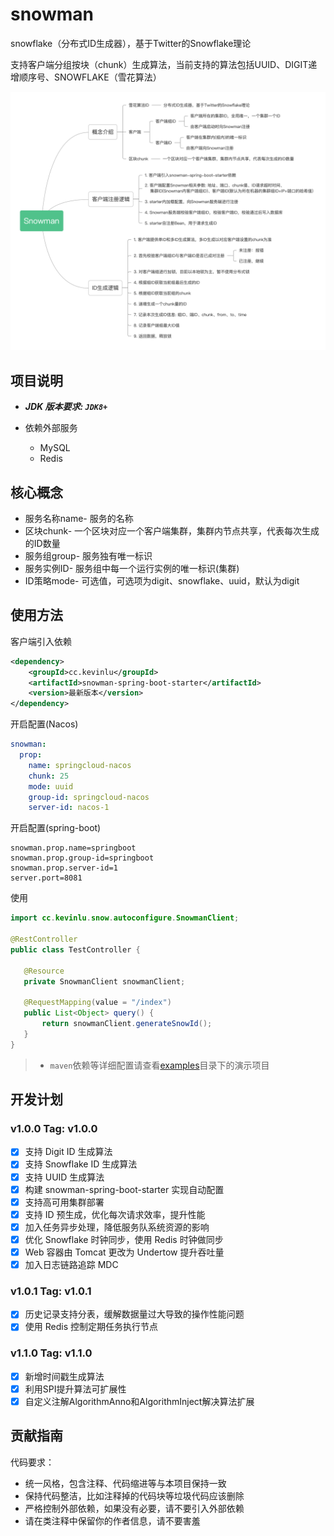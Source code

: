 # snowman
snowflake（分布式ID生成器），基于Twitter的Snowflake理论



支持客户端分组按块（chunk）生成算法，当前支持的算法包括UUID、DIGIT递增顺序号、SNOWFLAKE（雪花算法）

![功能脑图](docs/snowman.png)


## 项目说明

- ***JDK 版本要求: `JDK8+`*** 

- 依赖外部服务
  - MySQL
  - Redis



## 核心概念
* 服务名称name- 服务的名称
* 区块chunk- 一个区块对应一个客户端集群，集群内节点共享，代表每次生成的ID数量
* 服务组group- 服务独有唯一标识
* 服务实例ID- 服务组中每一个运行实例的唯一标识(集群)
* ID策略mode- 可选值，可选项为digit、snowflake、uuid，默认为digit


## 使用方法

客户端引入依赖
```xml
<dependency>
    <groupId>cc.kevinlu</groupId>
    <artifactId>snowman-spring-boot-starter</artifactId>
    <version>最新版本</version>
</dependency>
```
开启配置(Nacos)
```yaml
snowman:
  prop:
    name: springcloud-nacos
    chunk: 25
    mode: uuid
    group-id: springcloud-nacos
    server-id: nacos-1
```
开启配置(spring-boot)
```properties
snowman.prop.name=springboot
snowman.prop.group-id=springboot
snowman.prop.server-id=1
server.port=8081
```
使用
 ```java
import cc.kevinlu.snow.autoconfigure.SnowmanClient;

@RestController
public class TestController {

    @Resource
    private SnowmanClient snowmanClient;

    @RequestMapping(value = "/index")
    public List<Object> query() {
        return snowmanClient.generateSnowId();
    }
}
 ```
> * `maven`依赖等详细配置请查看[examples](https://github.com/chuanyichuan/snowman-example)目录下的演示项目

## 开发计划
### v1.0.0  Tag: v1.0.0
 - [X] 支持 Digit ID 生成算法
 - [X] 支持 Snowflake ID 生成算法
 - [X] 支持 UUID 生成算法
 - [X] 构建 snowman-spring-boot-starter 实现自动配置
 - [X] 支持高可用集群部署
 - [X] 支持 ID 预生成，优化每次请求效率，提升性能
 - [X] 加入任务异步处理，降低服务队系统资源的影响
 - [X] 优化 Snowflake 时钟同步，使用 Redis 时钟做同步
 - [X] Web 容器由 Tomcat 更改为 Undertow 提升吞吐量
 - [X] 加入日志链路追踪 MDC

### v1.0.1  Tag: v1.0.1
 - [X] 历史记录支持分表，缓解数据量过大导致的操作性能问题
 - [X] 使用 Redis 控制定期任务执行节点

### v1.1.0  Tag: v1.1.0
 - [X] 新增时间戳生成算法
 - [X] 利用SPI提升算法可扩展性
 - [X] 自定义注解AlgorithmAnno和AlgorithmInject解决算法扩展

## 贡献指南

 代码要求：
  - 统一风格，包含注释、代码缩进等与本项目保持一致
  - 保持代码整洁，比如注释掉的代码块等垃圾代码应该删除
  - 严格控制外部依赖，如果没有必要，请不要引入外部依赖
  - 请在类注释中保留你的作者信息，请不要害羞



